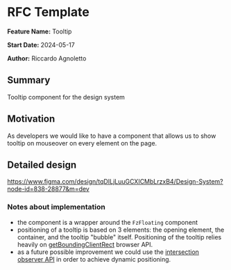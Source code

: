 # RFC Template

**Feature Name:** 
Tooltip

**Start Date:** 
2024-05-17

**Author:** 
Riccardo Agnoletto

## Summary

Tooltip component for the design system

## Motivation

As developers we would like to have a component that allows us to show tooltip on mouseover on every element on the page.

## Detailed design

https://www.figma.com/design/tqDILjLuuGCXICMbLrzxB4/Design-System?node-id=838-28877&m=dev

### Notes about implementation

- the component is a wrapper around the `FzFloating` component
- positioning of a tooltip is based on 3 elements: the opening element, the container, and the tooltip "bubble" itself. Positioning of the tooltip relies heavily on [getBoundingClientRect](https://developer.mozilla.org/en-US/docs/Web/API/Element/getBoundingClientRect) browser API.
- as a future possible improvement we could use the [intersection observer API](https://developer.mozilla.org/en-US/docs/Web/API/Intersection_Observer_API) in order to achieve dynamic positioning.